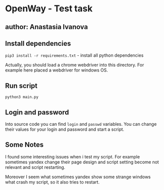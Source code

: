 # OpenWay - Test task
## author: Anastasia Ivanova

## Install dependencies
`pip3 install -r requirements.txt` - install all python dependencies

Actually, you should load a chrome webdriver into this directory. 
For example here placed a webdriver for windows OS.

## Run script
`python3 main.py`

## Login and password
Into source code you can find `login` and `passwd` variables. You can change their values for your login and password and start a script. 

## Some Notes
I found some interesting issues when i test my script. For example sometimes yandex change their page design and script setting become not relevant and script restarting.

Moreover I seem what sometimes yandex show some strange windows what crash my script, so it also tries to restart.